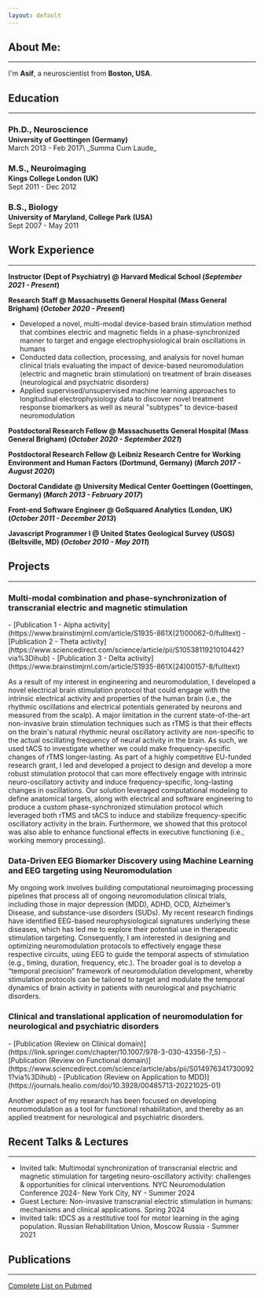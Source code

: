 ```yaml
---
layout: default
---
```

## About Me:
---
I'm **Asif**, a neuroscientist from **Boston, USA**. 

## Education
---
<h3 style="margin-bottom:2px;">Ph.D., Neuroscience</h3>
<h4 style="margin:0;">University of Goettingen (Germany)</h4>
March 2013 - Feb 2017\
_Summa Cum Laude_

<h3 style="margin-bottom:2px;">M.S., Neuroimaging</h3>
<h4 style="margin:0;">Kings College London (UK)</h4>
Sept 2011 - Dec 2012

<h3 style="margin-bottom:2px;">B.S., Biology</h3>
<h4 style="margin:0;">University of Maryland, College Park (USA)</h4>
Sept 2007 - May 2011

## Work Experience
---
**Instructor (Dept of Psychiatry) @ Harvard Medical School (_September 2021 - Present_)**

**Research Staff @ Massachusetts General Hospital (Mass General Brigham) (_October 2020 - Present_)**

- Developed a novel, multi-modal device-based brain stimulation method that combines electric and magnetic fields in a phase-synchronized manner to target and engage electrophysiological brain oscillations in humans
- Conducted data collection, processing, and analysis for novel human clinical trials evaluating the impact of device-based neuromodulation (electric and magnetic brain stimulation) on treatment of brain diseases (neurological and psychiatric disorders)
- Applied supervised/unsupervised machine learning approaches to longitudinal electrophysiology data to discover novel treatment response biomarkers as well as neural "subtypes" to device-based neuromodulation

**Postdoctoral Research Fellow @ Massachusetts General Hospital (Mass General Brigham) (_October 2020 - September 2021_)**

**Postdoctoral Research Fellow @ Leibniz Research Centre for Working Environment and Human Factors (Dortmund, Germany) (_March 2017 - August 2020_)**

**Doctoral Candidate @ University Medical Center Goettingen (Goettingen, Germany) (_March 2013 - February 2017_)**

**Front-end Software Engineer @ GoSquared Analytics  (London, UK) (_October 2011 - December 2013_)**

**Javascript Programmer I @ United States Geological Survey (USGS) (Beltsville, MD) (_October 2010 - May 2011_)**

## Projects
---
<div class="card">
<h3> Multi-modal combination and phase-synchronization of transcranial electric and magnetic stimulation</h3>
- [Publication 1 - Alpha activity](https://www.brainstimjrnl.com/article/S1935-861X(21)00062-0/fulltext)
- [Publication 2 - Theta activity](https://www.sciencedirect.com/science/article/pii/S1053811921010442?via%3Dihub)
- [Publication 3 - Delta activity](https://www.brainstimjrnl.com/article/S1935-861X(24)00157-8/fulltext)

As a result of my interest in engineering and neuromodulation, I developed a novel electrical brain stimulation protocol that could engage with the intrinsic electrical activity and properties of the human brain (i.e., the rhythmic oscillations and electrical potentials generated by neurons and measured from the scalp). A major limitation in the current state-of-the-art non-invasive brain stimulation techniques such as rTMS is that their effects on the brain's natural rhythmic neural oscillatory activity are non-specific to the actual oscillating frequency of neural activity in the brain. As such, we used tACS to investigate whether we could make frequency-specific changes of rTMS longer-lasting. As part of a highly competitive EU-funded research grant, I led and developed a project to design and develop a more robust stimulation protocol that can more effectively engage with intrinsic neuro-oscillatory activity and induce frequency-specific, long-lasting changes in oscillations. Our solution leveraged computational modeling to define anatomical targets, along with electrical and software engineering to produce a custom phase-synchronized stimulation protocol which leveraged both rTMS and tACS to induce and stabilize frequency-specific oscillatory activity in the brain. Furthermore, we showed that this protocol was also able to enhance functional effects in executive functioning (i.e., working memory processing).
</div>

<div class="card">
<h3> Data-Driven EEG Biomarker Discovery using Machine Learning and EEG targeting using Neuromodulation</h3>

My ongoing work involves building computational neuroimaging processing pipelines that process all of ongoing neuromodulation clinical trials, including those in major depression (MDD), ADHD, OCD, Alzheimer’s Disease, and substance-use disorders (SUDs). My recent research findings have identified EEG-based neurophysiological signatures underlying these diseases, which has led me to explore their potential use in therapeutic stimulation targeting. Consequently, I am interested in designing and optimizing neuromodulation protocols to effectively engage these respective circuits, using EEG to guide the temporal aspects of stimulation (e.g., timing, duration, frequency, etc.). The broader goal is to develop a “temporal precision” framework of neuromodulation development, whereby stimulation protocols can be tailored to target and modulate the temporal dynamics of brain activity in patients with neurological and psychiatric disorders. 
</div>
<div class="card">
<h3> Clinical and translational application of neuromodulation for neurological and psychiatric disorders</h3>
- [Publication (Review on Clinical domain)](https://link.springer.com/chapter/10.1007/978-3-030-43356-7_5)
- [Publication (Review on Functional domain)](https://www.sciencedirect.com/science/article/abs/pii/S0149763417300921?via%3Dihub)
- [Publication (Review on Application to MDD)](https://journals.healio.com/doi/10.3928/00485713-20221025-01)

Another aspect of my research has been focused on developing neuromodulation as a tool for functional rehabilitation, and thereby as an applied treatment for neurological and psychiatric disorders.
</div>

## Recent Talks & Lectures
---
- Invited talk: Multimodal synchronization of transcranial electric and magnetic stimulation for targeting neuro-oscillatory activity: challenges & opportunities for clinical interventions. NYC Neuromodulation Conference 2024-  New York City, NY - Summer 2024 
- Guest Lecture: Non-invasive transcranial electric stimulation in humans: mechanisms and clinical applications. Spring 2024
- Invited talk: tDCS as a restitutive tool for motor learning in the aging population. Russian Rehabilitation Union, Moscow Russia - Summer 2021 

## Publications
---
[Complete List on Pubmed](https://www.ncbi.nlm.nih.gov/myncbi/asif.jamil.1/bibliography/public/)

